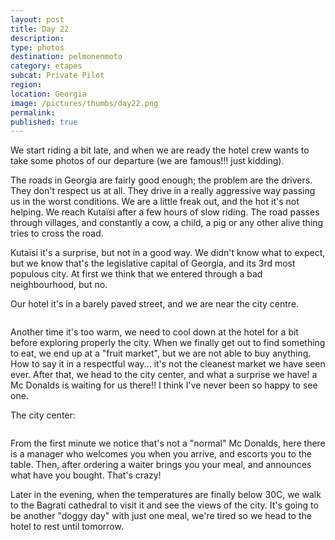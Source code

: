 ```yaml
---
layout: post
title: Day 22
description: 
type: photos
destination: pelmonenmoto
category: etapes
subcat: Private Pilot
region: 
location: Georgia
image: /pictures/thumbs/day22.png
permalink: 
published: true
---
```


We start riding a bit late, and when we are ready the hotel crew wants to take some photos of our departure (we are famous!!! just kidding).

The roads in Georgia are fairly good enough; the problem are the drivers. They don't respect us at all. They drive in a really aggressive way passing us in the worst conditions. We are a little freak out, and the hot it's not helping. We reach Kutaïsi after a few hours of slow riding. The road passes through villages, and constantly a cow, a child, a pig or any other alive thing tries to cross the road. 

Kutaïsi it's a surprise, but not in a good way. We didn't know what to expect, but we know that's the  legislative capital of Georgia, and its 3rd most populous city. At first we think that we entered through a bad neighbourhood, but no. 

Our hotel it's in a barely paved street, and we are near the city centre.

<p><a
href="https://lh3.googleusercontent.com/FlTKk0M0_lwuJ2y9fXzGSzej0JgX4hksy31QiO5bI2Qgrrg0FXgowUQPLBrS6aPBvzZGUErnz0aT4XKU-aHtw0fJF-rzzmudoPMwDgrZko7A9dh--h3rHSN6vJnm8quIdNOBIPzb_lmx1x-qbFPhuT4EvjzCBd8PSf70u3GW1Ww_oLI5ZeDl8uNFf7SU2mqcXUOmB7RsIlD1sXeOco_dXiO-mvsOOOzCEEzQFx0vAQxsrmLBiT8lMhcNow32yvO5XF5jMpTe_Gpy3eWum2x4yz0EfUNaEPoJE30-j5_OCu6heMZSEeut2XhQPIEYnqID6t9hcfw82BcUHc86G92QoIwzHvXa9XN3eKofttYiV-1QpYxCsjMyVyvCjoPww68vIdwmyFs40udcFXrPJVkYwpq76Db0E9o1jRAC97e3K8GR3-210XwnqXbpLFtZXiJwuAC82WaUWg5HQxC3QTEN6AsVyVsFbjDsWwhnU06NJGN8-ZzMJPes-QsRuRmnssf6RK04vzRaPhL0o__NcNwKIXDlTbdar6whDDANA3LNH4iDIMWD4VURJVT94C9Pnwduyzq7sIbn2ECbzdMWpIwEkikjRriCRxCCCmLy8Isb3elQPUGobpb7JId9tBjj5VJlOwepRUvyE1ZBrYLestYC-3ZFx99vGXpIFA=w1059-h794-no"><img 
src="https://lh3.googleusercontent.com/FlTKk0M0_lwuJ2y9fXzGSzej0JgX4hksy31QiO5bI2Qgrrg0FXgowUQPLBrS6aPBvzZGUErnz0aT4XKU-aHtw0fJF-rzzmudoPMwDgrZko7A9dh--h3rHSN6vJnm8quIdNOBIPzb_lmx1x-qbFPhuT4EvjzCBd8PSf70u3GW1Ww_oLI5ZeDl8uNFf7SU2mqcXUOmB7RsIlD1sXeOco_dXiO-mvsOOOzCEEzQFx0vAQxsrmLBiT8lMhcNow32yvO5XF5jMpTe_Gpy3eWum2x4yz0EfUNaEPoJE30-j5_OCu6heMZSEeut2XhQPIEYnqID6t9hcfw82BcUHc86G92QoIwzHvXa9XN3eKofttYiV-1QpYxCsjMyVyvCjoPww68vIdwmyFs40udcFXrPJVkYwpq76Db0E9o1jRAC97e3K8GR3-210XwnqXbpLFtZXiJwuAC82WaUWg5HQxC3QTEN6AsVyVsFbjDsWwhnU06NJGN8-ZzMJPes-QsRuRmnssf6RK04vzRaPhL0o__NcNwKIXDlTbdar6whDDANA3LNH4iDIMWD4VURJVT94C9Pnwduyzq7sIbn2ECbzdMWpIwEkikjRriCRxCCCmLy8Isb3elQPUGobpb7JId9tBjj5VJlOwepRUvyE1ZBrYLestYC-3ZFx99vGXpIFA=w1059-h794-no" alt=""></a></p>

Another time it's too warm, we need to cool down at the hotel for a bit before exploring properly the city. When we finally get out to find something to eat, we end up at a "fruit market", but we are not able to buy anything. How to say it in a respectful way... it's not the cleanest market we have seen ever. After that, we head to the city center, and what a surprise we have! a Mc Donalds is waiting for us there!! I think I've never been so happy to see one.

The city center:

<p><a
href="https://lh3.googleusercontent.com/aLQrzeSbo94k5hTvuVr8gxlMUJ9qZnB9L0rwD8TS4tu0uany_wTiBX2gK5aNPsRWEl97iBaT_JEv3fjHE1s1VJYLnc7_RdRfiOhCSjV3V7S50qrzbmDOXpqBXrZHrc3-TRsq26naPZd98KxaXATSuVnX_dRAWDiiTmf2qP7Z9PAD83Gy6E6aAQ9eAROsTikVBxabWQRunLfPMkVxXert_CDe-DNd45KVG-ID8ZXGl0rftCmc8JG8LKnDKZ6OUFf1eulMjRk9VAGnfHvbr933Ki4dd7E3bG_Kcxs-GZWKCPfHlT29MwfJ7q1vwFVCoCdjn2X4itRwLGnqE3HMjMU0qT6ONYSfuKevoOI1joWmKffltJv5ZRH5o16RtYWHYglgnQR8lDAxi09ILTfWk5DDoWNc8JEv_NfxMM2pE8QqP6hoLcEiFXtS9TA9nAtpvnMBOkXT3sSQqDYYc-r0kQRWlzWvlat8BbH3wc-7h_FPyn8k4r-xtz_ePWFMHuEqICKD23e0EyuyKYtajgZgn5kkfyW3eAdsZxL7CEFmDS6OvXnKIXppQiZZ-JXCqM7WdbviMyB5GWi9CLL-H_0a7F4ZJiFygdUlcR1lOLuUvcDfaW8YIHmSya29hx1Vy5GJjwpDqNv6EtWVsydHQ4HlZ5gwFwEog_Ii5GroKA=w72-h54-k-rw-no"><img 
src="https://lh3.googleusercontent.com/aLQrzeSbo94k5hTvuVr8gxlMUJ9qZnB9L0rwD8TS4tu0uany_wTiBX2gK5aNPsRWEl97iBaT_JEv3fjHE1s1VJYLnc7_RdRfiOhCSjV3V7S50qrzbmDOXpqBXrZHrc3-TRsq26naPZd98KxaXATSuVnX_dRAWDiiTmf2qP7Z9PAD83Gy6E6aAQ9eAROsTikVBxabWQRunLfPMkVxXert_CDe-DNd45KVG-ID8ZXGl0rftCmc8JG8LKnDKZ6OUFf1eulMjRk9VAGnfHvbr933Ki4dd7E3bG_Kcxs-GZWKCPfHlT29MwfJ7q1vwFVCoCdjn2X4itRwLGnqE3HMjMU0qT6ONYSfuKevoOI1joWmKffltJv5ZRH5o16RtYWHYglgnQR8lDAxi09ILTfWk5DDoWNc8JEv_NfxMM2pE8QqP6hoLcEiFXtS9TA9nAtpvnMBOkXT3sSQqDYYc-r0kQRWlzWvlat8BbH3wc-7h_FPyn8k4r-xtz_ePWFMHuEqICKD23e0EyuyKYtajgZgn5kkfyW3eAdsZxL7CEFmDS6OvXnKIXppQiZZ-JXCqM7WdbviMyB5GWi9CLL-H_0a7F4ZJiFygdUlcR1lOLuUvcDfaW8YIHmSya29hx1Vy5GJjwpDqNv6EtWVsydHQ4HlZ5gwFwEog_Ii5GroKA=w72-h54-k-rw-no" alt=""></a></p>

From the first minute we notice that's not a "normal" Mc Donalds, here there is a manager who welcomes you when you arrive, and escorts you to the table. Then, after ordering a waiter brings you your meal, and announces what have you bought. That's crazy!

Later in the evening, when the temperatures are finally below 30C, we walk to the Bagrati cathedral to visit it and see the views of the city. It's going to be another "doggy day" with just one meal, we're tired so we head to the hotel to rest until tomorrow.

<p><a
href="https://lh3.googleusercontent.com/OgdkbJWcZfwfxr1dO0fjkYs4W7taj980Hqa02PvpU9yFP_2pdywO8pHxkfhti00L5Ix-6TQ-qOjGj8fx2Z3CcqyH-IHZIeZe653GA1nnc-JGjhykXa8ixihH1P1_05sDhfkCXIXJvarGD3L_IxDKrE-0uGiiY9HsgIyU-SUviUTt7y1hz6rZv2Uv83ZYHsu4frHbFzcwMJblzKxdSxKoHW098jdB4byLp1D7QEkci0TAL5QpGwgthYJECrnD5jYc_y_dkuO7uhGmJv5PhKO2jTBBA0vyVFp7-7CWHCx4j8A33QrUbDmJ6uRYtSbX_fVP_l0zSNYca_7qW9c4Z1ggkzfW4sjAnwzOMyuERvFe7uR_PGC4urXTmgjqD7iW4QIlY40p--hwKGNBpslmsWZHLbntweN_j218va0IEgKiTVsGVjzQZpMsd55eLEUcG8F5w1YH3XGmooeNqvFlx9ZVA4T8QX1vbc0ylCaYwQLweyF90x75b6y2UVyrYA3LoRW8PeGV8rYKYGvCm9QMZGr5CI3f5ts5E4d7UXmFqV5bJxn4tqCdAu95py7Q2qX6ND0m6KnHifTi9btjp4OCjWdeEJPVEInHy9oW9x90hm4L27ybwBrNEjihQoTx5hsyDrTrA3MJvj1tscoI7jNY5XXy6Z2iGtlGYIjqsA=w845-h634-no"><img 
src="https://lh3.googleusercontent.com/OgdkbJWcZfwfxr1dO0fjkYs4W7taj980Hqa02PvpU9yFP_2pdywO8pHxkfhti00L5Ix-6TQ-qOjGj8fx2Z3CcqyH-IHZIeZe653GA1nnc-JGjhykXa8ixihH1P1_05sDhfkCXIXJvarGD3L_IxDKrE-0uGiiY9HsgIyU-SUviUTt7y1hz6rZv2Uv83ZYHsu4frHbFzcwMJblzKxdSxKoHW098jdB4byLp1D7QEkci0TAL5QpGwgthYJECrnD5jYc_y_dkuO7uhGmJv5PhKO2jTBBA0vyVFp7-7CWHCx4j8A33QrUbDmJ6uRYtSbX_fVP_l0zSNYca_7qW9c4Z1ggkzfW4sjAnwzOMyuERvFe7uR_PGC4urXTmgjqD7iW4QIlY40p--hwKGNBpslmsWZHLbntweN_j218va0IEgKiTVsGVjzQZpMsd55eLEUcG8F5w1YH3XGmooeNqvFlx9ZVA4T8QX1vbc0ylCaYwQLweyF90x75b6y2UVyrYA3LoRW8PeGV8rYKYGvCm9QMZGr5CI3f5ts5E4d7UXmFqV5bJxn4tqCdAu95py7Q2qX6ND0m6KnHifTi9btjp4OCjWdeEJPVEInHy9oW9x90hm4L27ybwBrNEjihQoTx5hsyDrTrA3MJvj1tscoI7jNY5XXy6Z2iGtlGYIjqsA=w845-h634-no" alt=""></a></p>

<p><a
href="https://lh3.googleusercontent.com/kioT8ZCMk_FHwwVYrvA4rqNC5axQ1yquX9hFQ8ccaphfnW60FyBvkC-Hu-NUNSHEmB4zh_tYKVfF96oMw3Z81b6c09ivUcPrmNcTjz8LDZBL1NcTUiR12SI-cwzeJTq-NVWj0ClIl23-NvKZ0YhOwWaU-WWIk-mXTgf7LTYt02DjgfhjzG2cqNXzgjGAQm4C7M1Z7FDNEX5XDy6Zc5KJx7CH1Pvt50nLlMfzloh_Ll32hp6kwtx8eOwg6nFwgXDNwp7oRnrGRoJptI4WJsyl5JslCrEyQW3I3KUhSMfDBRJ3XShLIfp1hcabxA7KdEl3c1JknlZ6uiaCOJEUEcrShx1xsR8RNZjt1FDXjqy_DXt0NV_0sCu1npjwtbWfPNuwo1LzNA1kT_VNiPvfJxVHQLOvzDjYvWk6G8fmHe-FElHnzppxNhlDLrwvXdQrO5cuiusSw-KQr5nHR9wqgGfM2oCQPiNY2XIHo1V7U_ZyAFp44ubjxR38gY1kDzS7S5j8GuZ-vgsuIShA8djeJJXO9VtwQhUy-7PUICFxjhBqrnkNtvGoEi1vfiUFD37xy22PTb1kRvGww_ySfZElkIWYjU1mgDcHlgARVbhqeQVmDkw_0QQkBBQsL6Kjb5nh_ddd7j8p5cZXH-iP4KsYTDeluP68PNz1hCTasA=w1058-h793-no"><img 
src="https://lh3.googleusercontent.com/kioT8ZCMk_FHwwVYrvA4rqNC5axQ1yquX9hFQ8ccaphfnW60FyBvkC-Hu-NUNSHEmB4zh_tYKVfF96oMw3Z81b6c09ivUcPrmNcTjz8LDZBL1NcTUiR12SI-cwzeJTq-NVWj0ClIl23-NvKZ0YhOwWaU-WWIk-mXTgf7LTYt02DjgfhjzG2cqNXzgjGAQm4C7M1Z7FDNEX5XDy6Zc5KJx7CH1Pvt50nLlMfzloh_Ll32hp6kwtx8eOwg6nFwgXDNwp7oRnrGRoJptI4WJsyl5JslCrEyQW3I3KUhSMfDBRJ3XShLIfp1hcabxA7KdEl3c1JknlZ6uiaCOJEUEcrShx1xsR8RNZjt1FDXjqy_DXt0NV_0sCu1npjwtbWfPNuwo1LzNA1kT_VNiPvfJxVHQLOvzDjYvWk6G8fmHe-FElHnzppxNhlDLrwvXdQrO5cuiusSw-KQr5nHR9wqgGfM2oCQPiNY2XIHo1V7U_ZyAFp44ubjxR38gY1kDzS7S5j8GuZ-vgsuIShA8djeJJXO9VtwQhUy-7PUICFxjhBqrnkNtvGoEi1vfiUFD37xy22PTb1kRvGww_ySfZElkIWYjU1mgDcHlgARVbhqeQVmDkw_0QQkBBQsL6Kjb5nh_ddd7j8p5cZXH-iP4KsYTDeluP68PNz1hCTasA=w1058-h793-no" alt=""></a></p>
